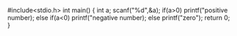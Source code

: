 #include<stdio.h>
int main()
{
int a;
scanf("%d",&a);
if(a>0)
printf("positive number);
else if(a<0)
printf("negative number);
else
printf("zero");
return 0;
}
